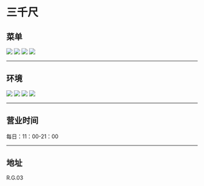 # 三千尺

## 菜单

<div class="image-slide">
<img src="https://img.xmummap.com/G_flows_menu1.webp" />
<img src="https://img.xmummap.com/G_flows_menu2.webp" />
<img src="https://img.xmummap.com/G_flows_menu3.webp" />
<img src="https://img.xmummap.com/G_flows_menu4.webp" />
</div>

---

## 环境

<div class="image-slide">
<img src="https://img.xmummap.com/G_flows_surd1.webp" />
<img src="https://img.xmummap.com/G_flows_surd2.webp" />
<img src="https://img.xmummap.com/G_flows_surd3.webp" />
<img src="https://img.xmummap.com/G_flows_surd4.webp" />
</div>

---

## 营业时间

每日：11：00-21：00

---

## 地址

R.G.03
